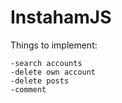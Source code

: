 # InstahamJS

Things to implement:

    -search accounts
    -delete own account
    -delete posts
    -comment